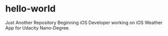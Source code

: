 # hello-world
Just Another Repository
Beginning iOS Developer working on iOS Weather App for Udacity Nano-Degree.
